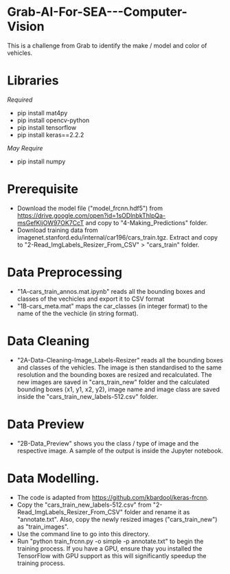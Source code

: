 # Grab-AI-For-SEA---Computer-Vision
This is a challenge from Grab to identify the make / model and color of vehicles.

# Libraries
_Required_

- pip install mat4py
- pip install opencv-python
- pip install tensorflow
- pip install keras==2.2.2

_May Require_
- pip install numpy

# Prerequisite
- Download the model file ("model_frcnn.hdf5") from https://drive.google.com/open?id=1sODlnbkThlpQa-msGefKljOW97OK7CcT and copy to "4-Making_Predictions" folder.
- Download training data from imagenet.stanford.edu/internal/car196/cars_train.tgz. Extract and copy to "2-Read_ImgLabels_Resizer_From_CSV" > "cars_train" folder.

# Data Preprocessing
- "1A-cars_train_annos.mat.ipynb" reads all the bounding boxes and classes of the vechicles and export it to CSV format
- "1B-cars_meta.mat" maps the car_classes (in integer format) to the name of the the vechicle (in string format).

# Data Cleaning
- "2A-Data-Cleaning-Image_Labels-Resizer" reads all the bounding boxes and classes of the vehicles. The image is then standardised to the same resolution and the bounding boxes are resized and recalculated. The new images are saved in "cars_train_new" folder and the calculated bounding boxes (x1, y1, x2, y2), image name and image class are saved inside the "cars_train_new_labels-512.csv" folder.

# Data Preview
- "2B-Data_Preview" shows you the class / type of image and the respective image. A sample of the output is inside the Jupyter notebook.

# Data Modelling.
- The code is adapted from https://github.com/kbardool/keras-frcnn.
- Copy the "cars_train_new_labels-512.csv" from "2-Read_ImgLabels_Resizer_From_CSV" folder and rename it as "annotate.txt". Also, copy the newly resized images ("cars_train_new") as "train_images".
- Use the command line to go into this directory. 
- Run "python train_frcnn.py -o simple -p annotate.txt" to begin the training process. If you have a GPU, ensure thay you installed the TensorFlow with GPU support as this will significantly speedup the training process.

